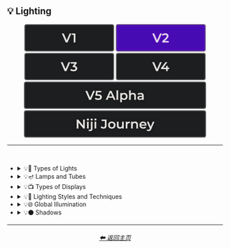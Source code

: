 <h2>💡 Lighting</h2>

<div align="center">

[<img src="/Images/Repo_Parts/Buttons/Version_Buttons/button_version_V1_inactive.webp?raw=true" alt="MidJourney V1" height="64" />](/Pages/MJ_V1/Style_Pages/Sphere/Lighting.md)
[<img src="/Images/Repo_Parts/Buttons/Version_Buttons/button_version_V2_active.webp?raw=true" alt="MidJourney V2" height="64" />](/Pages/MJ_V2/Style_Pages/Sphere/Lighting.md)
[<img src="/Images/Repo_Parts/Buttons/Version_Buttons/button_version_V3_inactive.webp?raw=true" alt="MidJourney V3" height="64" />](/Pages/MJ_V3/Style_Pages/Sphere/Lighting.md)
[<img src="/Images/Repo_Parts/Buttons/Version_Buttons/button_version_V4_inactive.webp?raw=true" alt="MidJourney V4" height="64" />](/Pages/MJ_V4/Style_Pages/Just_The_Style/Lighting.md)
<br>
[<img src="/Images/Repo_Parts/Buttons/Version_Buttons/button_version_V5_Alpha_inactive_half.webp?raw=true" alt="MidJourney V5" height="64" />](/Pages/MJ_V5/Style_Pages/Just_The_Style/Lighting.md)
[<img src="/Images/Repo_Parts/Buttons/Version_Buttons/button_version_niji_inactive_half.webp?raw=true" alt="Niji Journey" height="64" />](/Pages/Niji_Journey/Style_Pages/Lighting.md)


</div>

<hr>
<br>


- <details><summary>💡🏮 Types of Lights</summary><p><div align="center">

	| Spotlight | Floodlight |
	| :-: | :-: |
	| <img src="/Images/MJ_V2/MidJourney_Styles_(sphere)/sphere_spotlight.webp?raw=true" width="256" /> | <img src="/Images/MJ_V2/MidJourney_Styles_(sphere)/sphere_Floodlight.webp?raw=true" width="256" /> |
	
	<br>
	
	| Frontlight | Halfrear Lighting | Backlight |
	| :-: | :-: | :-: |
	| <img src="/Images/MJ_V2/MidJourney_Styles_(sphere)/sphere_frontlight.webp?raw=true" width="256" /> | <img src="/Images/MJ_V2/MidJourney_Styles_(sphere)/sphere_halfrearlighting.webp?raw=true" width="256" /> | <img src="/Images/MJ_V2/MidJourney_Styles_(sphere)/sphere_backlight.webp?raw=true" width="256" /> | 
	
	<br>
	
	| Rim Lights | Rim Lighting | Marquee |
	| :-: | :-: | :-: |
	| <img src="/Images/MJ_V2/MidJourney_Styles_(sphere)/sphere_rimlights.webp?raw=true" width="256" /> | <img src="/Images/MJ_V2/MidJourney_Styles_(sphere)/sphere_RimLighting.webp?raw=true" width="256" /> | <img src="/Images/MJ_V2/MidJourney_Styles_(sphere)/sphere_Marquee.webp?raw=true" width="256" /> |
	
	<br>
	
	| Strobe | Strobe Light | Stroboscope |
	| :-: | :-: | :-: |
	| <img src="/Images/MJ_V2/MidJourney_Styles_(sphere)/sphere_Strobe.webp?raw=true" width="256" /> | <img src="/Images/MJ_V2/MidJourney_Styles_(sphere)/sphere_StrobeLight.webp?raw=true" width="256" /> | <img src="/Images/MJ_V2/MidJourney_Styles_(sphere)/sphere_Stroboscope.webp?raw=true" width="256" /> |

	<br>

	| Flickering Light | Bubble Light |
    | :-: | :-: |
    | <img src="/Images/MJ_V2/MidJourney_Styles_(sphere)/sphere_Flickering_Light.webp?raw=true" width="256" /> | <img src="/Images/MJ_V2/MidJourney_Styles_(sphere)/sphere_Bubble_Light.webp?raw=true" width="256" /> |

    <br>

	| Dim | Dim Lighting | Dark Lighting |
	| :-: | :-: | :-: |
	| <img src="/Images/MJ_V2/MidJourney_Styles_(sphere)/Wave_9/sphere_Dim.webp?raw=true" width="256" /> | <img src="/Images/MJ_V2/MidJourney_Styles_(sphere)/Wave_9/sphere_Dim_Lighting.webp?raw=true" width="256" /> | <img src="/Images/MJ_V2/MidJourney_Styles_(sphere)/Wave_9/sphere_Dark_Lighting.webp?raw=true" width="256" /> |

	<br>
	
	| Bright | Ultrabright | Blinding Light |
	| :-: | :-: | :-: |
	| <img src="/Images/MJ_V2/MidJourney_Styles_(sphere)/sphere_bright.webp?raw=true" width="256" /> | <img src="/Images/MJ_V2/MidJourney_Styles_(sphere)/sphere_ultrabright.webp?raw=true" width="256" /> | <img src="/Images/MJ_V2/MidJourney_Styles_(sphere)/Wave_10/sphere_Blinding_Light.webp?raw=true" width="256" /> |
	
	<br>
	
	| Crepuscular Rays | Rays of Shimmering Light | Godrays |
	| :-: | :-: | :-: |
	| <img src="/Images/MJ_V2/MidJourney_Styles_(sphere)/sphere_Crepuscularrays.webp?raw=true" width="256" /> | <img src="/Images/MJ_V2/MidJourney_Styles_(sphere)/sphere_raysofshimmeringlight.webp?raw=true" width="256" /> | <img src="/Images/MJ_V2/MidJourney_Styles_(sphere)/sphere_Godrays.webp?raw=true" width="256" /> |
	
	<br>
	
	| Artificial Lighting | Natural Lighting |
	| :-: | :-: |
	| <img src="/Images/MJ_V2/MidJourney_Styles_(sphere)/sphere_Artificial_Lighting.webp?raw=true" width="256" /> | <img src="/Images/MJ_V2/MidJourney_Styles_(sphere)/sphere_Natural_Lighting.webp?raw=true" width="256" /> |

	<br>

	| Sunlight | Direct Sunlight | Sunshine Ray |
	| :-: | :-: | :-: |
	| <img src="/Images/MJ_V2/MidJourney_Styles_(sphere)/sphere_Sunlight.webp?raw=true" width="256" /> | <img src="/Images/MJ_V2/MidJourney_Styles_(sphere)/Wave_10/sphere_Direct_Sunlight.webp?raw=true" width="256" /> | <img src="/Images/MJ_V2/MidJourney_Styles_(sphere)/Wave_9/sphere_Sunshine_Ray.webp?raw=true" width="256" /> |
	
	<br>

	| Sunbeams | Sunshaft |
	| :-: | :-: |
	| <img src="/Images/MJ_V2/MidJourney_Styles_(sphere)/Wave_11/sphere_Sunbeams.webp?raw=true" width="256" /> | <img src="/Images/MJ_V2/MidJourney_Styles_(sphere)/sphere_Sunshaft.webp?raw=true" width="256" /> |

	<br>
	
	| Moonbeams | Starlight |
	| :-: | :-: |
	| <img src="/Images/MJ_V2/MidJourney_Styles_(sphere)/Wave_11/sphere_Moonbeams.webp?raw=true" width="256" /> | <img src="/Images/MJ_V2/MidJourney_Styles_(sphere)/Wave_11/sphere_Starlight.webp?raw=true" width="256" /> |
	
	<br>
	
	| Waning Light | Radiant Light |
	| :-: | :-: |
	| <img src="/Images/MJ_V2/MidJourney_Styles_(sphere)/sphere_Waning_Light.webp?raw=true" width="256" /> | <img src="/Images/MJ_V2/MidJourney_Styles_(sphere)/sphere_Radiant_Light.webp?raw=true" width="256" /> |

	<br>

	| Incandescent | Fluorescent |
	| :-: | :-: |
	| <img src="/Images/MJ_V2/MidJourney_Styles_(sphere)/sphere_Incandescent.webp?raw=true" width="256" /> | <img src="/Images/MJ_V2/MidJourney_Styles_(sphere)/sphere_Fluorescent.webp?raw=true" width="256" /> |

	<br>

	| CFL | CFL Light |
	| :-: | :-: |
	| <img src="/Images/MJ_V2/MidJourney_Styles_(sphere)/Wave_11/sphere_CFL.webp?raw=true" width="256" /> | <img src="/Images/MJ_V2/MidJourney_Styles_(sphere)/Wave_11/sphere_CFL_Light.webp?raw=true" width="256" /> |

	<br>

	| Candlelight | Torch | Torch Light |
	| :-: | :-: | :-: |
	| <img src="/Images/MJ_V2/MidJourney_Styles_(sphere)/Wave_9/sphere_Candlelight.webp?raw=true" width="256" /> | <img src="/Images/MJ_V2/MidJourney_Styles_(sphere)/Wave_11/sphere_Torch.webp?raw=true" width="256" /> | <img src="/Images/MJ_V2/MidJourney_Styles_(sphere)/Wave_11/sphere_Torch_Light.webp?raw=true" width="256" /> |

	<br>

	| Northern Lights |
	| :-: |
	| <img src="/Images/MJ_V2/MidJourney_Styles_(sphere)/Wave_10/sphere_Northern_Lights.webp?raw=true" width="256" /> |

	<br>
	
	| Tesla Coil | Electric Arc |
	| :-: | :-: |
	| <img src="/Images/MJ_V2/MidJourney_Styles_(sphere)/sphere_TeslaCoil.webp?raw=true" width="256" /> | <img src="/Images/MJ_V2/MidJourney_Styles_(sphere)/sphere_ElectricArc.webp?raw=true" width="256" /> |

	<br>

	| Glow Stick | Blacklight |
	| :-: | :-: |
	| <img src="/Images/MJ_V2/MidJourney_Styles_(sphere)/sphere_GlowStick.webp?raw=true" width="256" /> | <img src="/Images/MJ_V2/MidJourney_Styles_(sphere)/Wave_11/sphere_Blacklight.webp?raw=true" width="256" /> |

	<br>

	| Laser | Laser Light Show |
	| :-: | :-: |
	| <img src="/Images/MJ_V2/MidJourney_Styles_(sphere)/sphere_Laser.webp?raw=true" width="256" /> | <img src="/Images/MJ_V2/MidJourney_Styles_(sphere)/Wave_11/sphere_Laser_Light_Show.webp?raw=true" width="256" /> |
	
	<br>
	
	| Dye-Laser | Ion-Laser | Gas-Laser |
	| :-: | :-: | :-: |
	| <img src="/Images/MJ_V2/MidJourney_Styles_(sphere)/Wave_14/sphere_Dye-Laser.webp?raw=true" width="256" /> | <img src="/Images/MJ_V2/MidJourney_Styles_(sphere)/Wave_14/sphere_Ion-Laser.webp?raw=true" width="256" /> | <img src="/Images/MJ_V2/MidJourney_Styles_(sphere)/Wave_14/sphere_Gas-Laser.webp?raw=true" width="256" /> |

	<br>

	| Gobo | Gobo Light |
    | :-: | :-: |
    | <img src="/Images/MJ_V2/MidJourney_Styles_(sphere)/sphere_Gobo.webp?raw=true" width="256" /> | <img src="/Images/MJ_V2/MidJourney_Styles_(sphere)/sphere_Gobo_Light.webp?raw=true" width="256" /> |

    <br>
	
	| Halogen | Argon Flash |
	| :-: | :-: |
	| <img src="/Images/MJ_V2/MidJourney_Styles_(sphere)/sphere_Halogen.webp?raw=true" width="256" /> | <img src="/Images/MJ_V2/MidJourney_Styles_(sphere)/Wave_14/sphere_Argon_Flash.webp?raw=true" width="256" /> |

	<br>
	
	| Lantern | Schwarz Lantern | Coleman Lantern |
	| :-: | :-: | :-: |
	| <img src="/Images/MJ_V2/MidJourney_Styles_(sphere)/sphere_Lantern.webp?raw=true" width="256" /> | <img src="/Images/MJ_V2/MidJourney_Styles_(sphere)/sphere_Schwarzlantern.webp?raw=true" width="256" /> | <img src="/Images/MJ_V2/MidJourney_Styles_(sphere)/Wave_14/sphere_Coleman_Lantern.webp?raw=true" width="256" /> |

	<br>

	| Flare | Ember Light |
	| :-: | :-: |
	| <img src="/Images/MJ_V2/MidJourney_Styles_(sphere)/sphere_Flare.webp?raw=true" width="256" /> | <img src="/Images/MJ_V2/MidJourney_Styles_(sphere)/Wave_14/sphere_Ember_Light.webp?raw=true" width="256" /> |

	<br>
	
	| Edison Bulb |
	| :-: |
	| <img src="/Images/MJ_V2/MidJourney_Styles_(sphere)/sphere_EdisonBulb.webp?raw=true" width="256" /> |

	<br>
	
	| Nightlight | Christmas Lights |
	| :-: | :-: |
	| <img src="/Images/MJ_V2/MidJourney_Styles_(sphere)/sphere_Nightlight.webp?raw=true" width="256" /> | <img src="/Images/MJ_V2/MidJourney_Styles_(sphere)/sphere_ChristmasLights.webp?raw=true" width="256" /> |

	<br>

	| Optical Fiber | Electroluminescent Wire | Electromagnetic Spectrum |
	| :-: | :-: | :-: |
	| <img src="/Images/MJ_V2/MidJourney_Styles_(sphere)/sphere_OpticalFiber.webp?raw=true" width="256" /> | <img src="/Images/MJ_V2/MidJourney_Styles_(sphere)/sphere_ElectroluminescentWire.webp?raw=true" width="256" /> | <img src="/Images/MJ_V2/MidJourney_Styles_(sphere)/sphere_Electromagnetic_Spectrum.webp?raw=true" width="256" /> |

	<br>
	
	| Infrared | Ultraviolet | UV |
	| :-: | :-: | :-: |
	| <img src="/Images/MJ_V2/MidJourney_Styles_(sphere)/sphere_infrared.webp?raw=true" width="256" /> | <img src="/Images/MJ_V2/MidJourney_Styles_(sphere)/sphere_ultraviolet.webp?raw=true" width="256" /> | <img src="/Images/MJ_V2/MidJourney_Styles_(sphere)/sphere_UV.webp?raw=true" width="256" /> | 

	<br>
	
	| X-Ray | Lightspeed |
	| :-: | :-: |
	| <img src="/Images/MJ_V2/MidJourney_Styles_(sphere)/sphere_X-Ray.webp?raw=true" width="256" /> | <img src="/Images/MJ_V2/MidJourney_Styles_(sphere)/sphere_Lightspeed.webp?raw=true" width="256" /> |

	<br>

	| Nightclub |
	| :-: |
	| <img src="/Images/MJ_V2/MidJourney_Styles_(sphere)/Wave_10/sphere_Nightclub.webp?raw=true" width="256" /> |
	
	<br>
	
	| Glowing Radioactivity | Nuclear Waste | Glowing Nuclear Waste |
	| :-: | :-: | :-: |
	| <img src="/Images/MJ_V2/MidJourney_Styles_(sphere)/Wave_10/sphere_Glowing_Radioactivity.webp?raw=true" width="256" /> | <img src="/Images/MJ_V2/MidJourney_Styles_(sphere)/Wave_10/sphere_Nuclear_Waste.webp?raw=true" width="256" /> | <img src="/Images/MJ_V2/MidJourney_Styles_(sphere)/Wave_10/sphere_Glowing_Nuclear_Waste.webp?raw=true" width="256" /> |

	</div></p></details>


- <details><summary>💡🪔 Lamps and Tubes</summary><p><div align="center">

	| Flash-Lamp | Flashtube |
	| :-: | :-: |
	| <img src="/Images/MJ_V2/MidJourney_Styles_(sphere)/Wave_14/sphere_Flash-Lamp.webp?raw=true" width="256" /> | <img src="/Images/MJ_V2/MidJourney_Styles_(sphere)/Wave_14/sphere_Flashtube.webp?raw=true" width="256" /> |

	<br>

	| Incandescent Lamp | Fluorescent Lamp |
	| :-: | :-: |
	| <img src="/Images/MJ_V2/MidJourney_Styles_(sphere)/Wave_9/sphere_Incandescent_Lamp.webp?raw=true" width="256" /> | <img src="/Images/MJ_V2/MidJourney_Styles_(sphere)/sphere_FluorescentLamp.webp?raw=true" width="256" /> |

	<br>

	| Plasma Globe | Plasma Lamp | Lava Lamp |
	| :-: | :-: | :-: |
	| <img src="/Images/MJ_V2/MidJourney_Styles_(sphere)/sphere_PlasmaGlobe.webp?raw=true" width="256" /> | <img src="/Images/MJ_V2/MidJourney_Styles_(sphere)/Wave_11/sphere_Plasma_Lamp.webp?raw=true" width="256" /> | <img src="/Images/MJ_V2/MidJourney_Styles_(sphere)/sphere_LavaLamp.webp?raw=true" width="256" /> |

	<br>

	| Crackle Tube |
	| :-: |
	| <img src="/Images/MJ_V2/MidJourney_Styles_(sphere)/sphere_CrackleTube.webp?raw=true" width="256" /> |

	<br>

	| Halogen Lamp |
	| :-: |
	| <img src="/Images/MJ_V2/MidJourney_Styles_(sphere)/sphere_HalogenLamp.webp?raw=true" width="256" /> |

	<br>

	| Neon Lamp | Xenon Lamp | Krypton Lamp |
	| :-: | :-: | :-: |
	| <img src="/Images/MJ_V2/MidJourney_Styles_(sphere)/sphere_NeonLamp.webp?raw=true" width="256" /> | <img src="/Images/MJ_V2/MidJourney_Styles_(sphere)/sphere_XenonLamp.webp?raw=true" width="256" /> | <img src="/Images/MJ_V2/MidJourney_Styles_(sphere)/sphere_KryptonLamp.webp?raw=true" width="256" /> |

	<br>

	| Argon Lamp |
	| :-: |
	| <img src="/Images/MJ_V2/MidJourney_Styles_(sphere)/sphere_ArgonLamp.webp?raw=true" width="256" /> |

	<br>

	| Helium Lamp | Carbide Lamp |
	| :-: | :-: |
	| <img src="/Images/MJ_V2/MidJourney_Styles_(sphere)/sphere_HeliumLamp.webp?raw=true" width="256" /> | <img src="/Images/MJ_V2/MidJourney_Styles_(sphere)/sphere_CarbideLamp.webp?raw=true" width="256" /> |

	<br>

	| Argand Lamp | Diya Lamp | Arc Lamp |
	| :-: | :-: | :-: |
	| <img src="/Images/MJ_V2/MidJourney_Styles_(sphere)/sphere_ArgandLamp.webp?raw=true" width="256" /> | <img src="/Images/MJ_V2/MidJourney_Styles_(sphere)/sphere_DiyaLamp.webp?raw=true" width="256" /> | <img src="/Images/MJ_V2/MidJourney_Styles_(sphere)/Wave_11/sphere_Arc_Lamp.webp?raw=true" width="256" /> |

	<br>

	| Gas Lamp | Gas Mantle | Kerosene Lamp |
	| :-: | :-: | :-: |
	| <img src="/Images/MJ_V2/MidJourney_Styles_(sphere)/Wave_14/sphere_Gas_Lamp.webp?raw=true" width="256" /> | <img src="/Images/MJ_V2/MidJourney_Styles_(sphere)/Wave_14/sphere_Gas_Mantle.webp?raw=true" width="256" /> | <img src="/Images/MJ_V2/MidJourney_Styles_(sphere)/Wave_14/sphere_Kerosene_Lamp.webp?raw=true" width="256" /> |

	<br>

	| Tilley Lamp | Oil Lamp |
	| :-: | :-: |
	| <img src="/Images/MJ_V2/MidJourney_Styles_(sphere)/Wave_14/sphere_Tilley_Lamp.webp?raw=true" width="256" /> | <img src="/Images/MJ_V2/MidJourney_Styles_(sphere)/Wave_14/sphere_Oil_Lamp.webp?raw=true" width="256" /> |

	<br>

	| Mercury-Vapor Lamp | Metal-Halide Lamp | Sodium-Vapor Lamp |
	| :-: | :-: | :-: |
	| <img src="/Images/MJ_V2/MidJourney_Styles_(sphere)/Wave_14/sphere_Mercury-Vapor_Lamp.webp?raw=true" width="256" /> | <img src="/Images/MJ_V2/MidJourney_Styles_(sphere)/Wave_14/sphere_Metal-Halide_Lamp.webp?raw=true" width="256" /> | <img src="/Images/MJ_V2/MidJourney_Styles_(sphere)/Wave_14/sphere_Sodium-Vapor_Lamp.webp?raw=true" width="256" /> |

	<br>

	| Sulfur Lamp | Hollow-Cathode Lamp | Electrodeless Lamp |
	| :-: | :-: | :-: |
	| <img src="/Images/MJ_V2/MidJourney_Styles_(sphere)/Wave_14/sphere_Sulfur_Lamp.webp?raw=true" width="256" /> | <img src="/Images/MJ_V2/MidJourney_Styles_(sphere)/Wave_14/sphere_Hollow-Cathode_Lamp.webp?raw=true" width="256" /> | <img src="/Images/MJ_V2/MidJourney_Styles_(sphere)/Wave_14/sphere_Electrodeless_Lamp.webp?raw=true" width="256" /> |

	<br>

	| Nixie Tube | Rubens-Tube |
	| :-: | :-: |
	| <img src="/Images/MJ_V2/MidJourney_Styles_(sphere)/sphere_NixieTube.webp?raw=true" width="256" /> | <img src="/Images/MJ_V2/MidJourney_Styles_(sphere)/Wave_11/sphere_Rubens-Tube.webp?raw=true" width="256" /> |

	<br>

	| Vacuum Tube Lamp | Geissler Tube | Dekatron |
	| :-: | :-: | :-: |
	| <img src="/Images/MJ_V2/MidJourney_Styles_(sphere)/sphere_VacuumTubeLamp.webp?raw=true" width="256" /> | <img src="/Images/MJ_V2/MidJourney_Styles_(sphere)/Wave_14/sphere_Geissler_Tube.webp?raw=true" width="256" /> | <img src="/Images/MJ_V2/MidJourney_Styles_(sphere)/Wave_14/sphere_Dekatron.webp?raw=true" width="256" /> |

  </div></p></details>


- <details><summary>💡📺 Types of Displays</summary><p><div align="center">
	
	| 7 Segment Display | Dot Matrix Display | Electroluminescent Display |
	| :-: | :-: | :-: |
	| <img src="/Images/MJ_V2/MidJourney_Styles_(sphere)/sphere_7SegmentDisplay.webp?raw=true" width="256" /> | <img src="/Images/MJ_V2/MidJourney_Styles_(sphere)/sphere_DotMatrixDisplay.webp?raw=true" width="256" /> | <img src="/Images/MJ_V2/MidJourney_Styles_(sphere)/sphere_ElectroluminescentDisplay.webp?raw=true" width="256" /> |
	
	<br>

	| CRT | Vacuum Fluorescent Display | Phosphor Display |
	| :-: | :-: | :-: |
	| <img src="/Images/MJ_V2/MidJourney_Styles_(sphere)/sphere_CRT.webp?raw=true" width="256" /> | <img src="/Images/MJ_V2/MidJourney_Styles_(sphere)/sphere_VacuumFluorescentDisplay.webp?raw=true" width="256" /> | <img src="/Images/MJ_V2/MidJourney_Styles_(sphere)/sphere_PhosphorDisplay.webp?raw=true" width="256" /> |
	
	<br>
	
	| LCD | LED |
	| :-: | :-: |
	| <img src="/Images/MJ_V2/MidJourney_Styles_(sphere)/sphere_LCD.webp?raw=true" width="256" /> | <img src="/Images/MJ_V2/MidJourney_Styles_(sphere)/sphere_LED.webp?raw=true" width="256" /> |
	
	<br>
	
	| OLED | AMOLED |
	| :-: | :-: |
	| <img src="/Images/MJ_V2/MidJourney_Styles_(sphere)/sphere_OLED.webp?raw=true" width="256" /> | <img src="/Images/MJ_V2/MidJourney_Styles_(sphere)/sphere_AMOLED.webp?raw=true" width="256" /> |
	
	<br>
	
	| Plasma Display | Quantum Dot | Quantum Dot Display |
	| :-: | :-: | :-: |
	| <img src="/Images/MJ_V2/MidJourney_Styles_(sphere)/sphere_PlasmaDisplay.webp?raw=true" width="256" /> | <img src="/Images/MJ_V2/MidJourney_Styles_(sphere)/sphere_QuantumDot.webp?raw=true" width="256" /> | <img src="/Images/MJ_V2/MidJourney_Styles_(sphere)/sphere_QuantumDotDisplay.webp?raw=true" width="256" /> |

	<br>

	| Jumbotron |
	| :-: |
	| <img src="/Images/MJ_V2/MidJourney_Styles_(sphere)/Wave_9/sphere_Jumbotron.webp?raw=true" width="256" /> |

	</div></p></details>


- <details><summary>💡🔦 Lighting Styles and Techniques</summary><p><div align="center">

	| Lighting | Illuminated | Illumination |
	| :-: | :-: | :-: |
	| <img src="/Images/MJ_V2/MidJourney_Styles_(sphere)/Wave_13/sphere_Lighting.webp?raw=true" width="256" /> | <img src="/Images/MJ_V2/MidJourney_Styles_(sphere)/Wave_13/sphere_Illuminated.webp?raw=true" width="256" /> | <img src="/Images/MJ_V2/MidJourney_Styles_(sphere)/Wave_13/sphere_Illumination.webp?raw=true" width="256" /> |
	
	<br>

	| Moody Lighting | Mood Lighting |
	| :-: | :-: |
	| <img src="/Images/MJ_V2/MidJourney_Styles_(sphere)/sphere_moodylighting.webp?raw=true" width="256" /> | <img src="/Images/MJ_V2/MidJourney_Styles_(sphere)/sphere_Mood_Lighting.webp?raw=true" width="256" /> |

	<br>

	| Cinematic Lighting | Studio Lighting | Cove Lighting |
	| :-: | :-: | :-: |
	| <img src="/Images/MJ_V2/MidJourney_Styles_(sphere)/sphere_cinematiclighting.webp?raw=true" width="256" /> | <img src="/Images/MJ_V2/MidJourney_Styles_(sphere)/sphere_studiolighting.webp?raw=true" width="256" /> | <img src="/Images/MJ_V2/MidJourney_Styles_(sphere)/sphere_Cove_Lighting.webp?raw=true" width="256" /> |
	
	<br>
	
	| Soft Lighting | Hard Lighting | Accent Lighting |
	| :-: | :-: | :-: |
	| <img src="/Images/MJ_V2/MidJourney_Styles_(sphere)/sphere_softlighting.webp?raw=true" width="256" /> | <img src="/Images/MJ_V2/MidJourney_Styles_(sphere)/sphere_hardlighting.webp?raw=true" width="256" /> | <img src="/Images/MJ_V2/MidJourney_Styles_(sphere)/sphere_AccentLighting.webp?raw=true" width="256" /> |
	
	<br>
	
	| Volumetric | Volumetric Lighting | Contre-Jour |
	| :-: | :-: | :-: |
	| <img src="/Images/MJ_V2/MidJourney_Styles_(sphere)/sphere_volumetric.webp?raw=true" width="256" /> | <img src="/Images/MJ_V2/MidJourney_Styles_(sphere)/sphere_volumetriclighting.webp?raw=true" width="256" /> | <img src="/Images/MJ_V2/MidJourney_Styles_(sphere)/sphere_Contre-Jour.webp?raw=true" width="256" /> |
	
	<br>
	
	| Rembrandt Lighting | Split Lighting | Beautiful Lighting |
	| :-: | :-: | :-: |
	| <img src="/Images/MJ_V2/MidJourney_Styles_(sphere)/sphere_rembrandtlighting.webp?raw=true" width="256" /> | <img src="/Images/MJ_V2/MidJourney_Styles_(sphere)/sphere_splitlighting.webp?raw=true" width="256" /> | <img src="/Images/MJ_V2/MidJourney_Styles_(sphere)/sphere_beautifullighting.webp?raw=true" width="256" /> |

	<br>
	
	| Low-Key Lighting | High-Key Lighting |
	| :-: | :-: |
	| <img src="/Images/MJ_V2/MidJourney_Styles_(sphere)/sphere_Low-Key_Lighting.webp?raw=true" width="256" /> | <img src="/Images/MJ_V2/MidJourney_Styles_(sphere)/sphere_High-Key_Lighting.webp?raw=true" width="256" /> |
	
	<br>
	
	| Downlighting | Uplighting |
	| :-: | :-: |
	| <img src="/Images/MJ_V2/MidJourney_Styles_(sphere)/sphere_Downlighting.webp?raw=true" width="256" /> | <img src="/Images/MJ_V2/MidJourney_Styles_(sphere)/sphere_Uplighting.webp?raw=true" width="256" /> |
	
	<br>
	
	| Under-Illumination | Over-Illumination |
	| :-: | :-: |
	| <img src="/Images/MJ_V2/MidJourney_Styles_(sphere)/sphere_Under-Illumination.webp?raw=true" width="256" /> | <img src="/Images/MJ_V2/MidJourney_Styles_(sphere)/sphere_Over-Illumination.webp?raw=true" width="256" /> |

	<br>
	
	| Veiling Flare | Caustic Lighting | Ethereal Lighting |
	| :-: | :-: | :-: |
	| <img src="/Images/MJ_V2/MidJourney_Styles_(sphere)/sphere_Veiling_Flare.webp?raw=true" width="256" /> | <img src="/Images/MJ_V2/MidJourney_Styles_(sphere)/sphere_Caustic_Lighting.webp?raw=true" width="256" /> | <img src="/Images/MJ_V2/MidJourney_Styles_(sphere)/sphere_Ethereal_Lighting.webp?raw=true" width="256" /> |

	<br>

	| Nightclub Lighting | DJ Lighting |
	| :-: | :-: |
	| <img src="/Images/MJ_V2/MidJourney_Styles_(sphere)/Wave_10/sphere_Nightclub_Lighting.webp?raw=true" width="256" /> | <img src="/Images/MJ_V2/MidJourney_Styles_(sphere)/sphere_DJ_Lighting.webp?raw=true" width="256" /> |

	<br>

	| Concert Lighting | Museum Lighting |
	| :-: | :-: |
	| <img src="/Images/MJ_V2/MidJourney_Styles_(sphere)/Wave_10/sphere_Concert_Lighting.webp?raw=true" width="256" /> | <img src="/Images/MJ_V2/MidJourney_Styles_(sphere)/Wave_11/sphere_Museum_Lighting.webp?raw=true" width="256" /> |

	<br>

	| Light Pollution |
	| :-: |
	| <img src="/Images/MJ_V2/MidJourney_Styles_(sphere)/sphere_Light_Pollution.webp?raw=true" width="256" /> |

	<br>
	
	| Epic Light |
	| :-: |
	| <img src="/Images/MJ_V2/MidJourney_Styles_(sphere)/sphere_Epic_Light.webp?raw=true" width="256" /> |

	</div></p></details>


- <details><summary>💡🌐 Global Illumination</summary><p><div align="center">

	| Global Illumination | Lumen Global Illumination | Screen Space Global Illumination |
	| :-: | :-: | :-: |
	| <img src="/Images/MJ_V2/MidJourney_Styles_(sphere)/sphere_GlobalIllumination.webp?raw=true" width="256" /> | <img src="/Images/MJ_V2/MidJourney_Styles_(sphere)/sphere_LumenGlobalIllumination.webp?raw=true" width="256" /> | <img src="/Images/MJ_V2/MidJourney_Styles_(sphere)/sphere_ScreenSpaceGlobalIllumination.webp?raw=true" width="256" /> | 
	
	<br>
	
	| Ray Tracing Global Illumination |
	| :-: |
	| <img src="/Images/MJ_V2/MidJourney_Styles_(sphere)/sphere_RayTracingGlobalIllumination.webp?raw=true" width="256" /> |

	</div></p></details>


- <details><summary>💡⚫ Shadows</summary><p><div align="center">
	
	| Shadow | Shadows | Ray Traced Shadows |
	| :-: | :-: | :-: |
	| <img src="/Images/MJ_V2/MidJourney_Styles_(sphere)/Wave_13/sphere_Shadow.webp?raw=true" width="256" /> | <img src="/Images/MJ_V2/MidJourney_Styles_(sphere)/sphere_Shadows.webp?raw=true" width="256" /> | <img src="/Images/MJ_V2/MidJourney_Styles_(sphere)/Wave_9/sphere_Ray_Traced_Shadows.webp?raw=true" width="256" /> |

	</div></p></details>

<hr><!--------------->
<div align="center">
<h6><a href="/README.md">⬅ 返回主页</a></h6>
</div>
